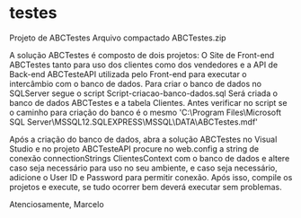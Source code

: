 # testes
Projeto de ABCTestes
Arquivo compactado ABCTestes.zip

A solução ABCTestes é composto de dois projetos:
O Site de Front-end ABCTestes tanto para uso dos clientes como dos vendedores
e a API de Back-end ABCTesteAPI utilizada pelo Front-end para executar o intercâmbio com o banco de dados.
Para criar o banco de dados no SQLServer segue o script Script-criacao-banco-dados.sql
Será criada o banco de dados ABCTestes e a tabela Clientes. Antes verificar no script se o caminho para
criação do banco é o mesmo 'C:\Program Files\Microsoft SQL Server\MSSQL12.SQLEXPRESS\MSSQL\DATA\ABCTestes.mdf'

Após a criação do banco de dados, abra a solução ABCTestes no Visual Studio e 
no projeto ABCTesteAPI procure no web.config a string de conexão connectionStrings ClientesContext com o banco de dados e altere caso seja
necessário para uso no seu ambiente, e caso seja necessário, adicione o User ID e Password para permitir conexão.
Após isso, compile os projetos e execute, se tudo ocorrer bem deverá executar sem problemas.


Atenciosamente,
Marcelo
